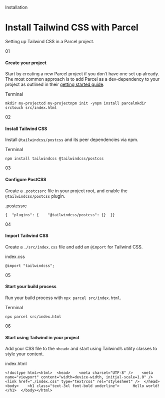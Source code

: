 Installation

# Install Tailwind CSS with Parcel

Setting up Tailwind CSS in a Parcel project.

01

#### Create your project

Start by creating a new Parcel project if you don’t have one set up already. The most common approach is to add Parcel as a dev-dependency to your project as outlined in their [getting started guide](https://parceljs.org/getting-started/webapp/).

Terminal

```
mkdir my-projectcd my-projectnpm init -ynpm install parcelmkdir srctouch src/index.html
```

02

#### Install Tailwind CSS

Install `@tailwindcss/postcss` and its peer dependencies via npm.

Terminal

```
npm install tailwindcss @tailwindcss/postcss
```

03

#### Configure PostCSS

Create a `.postcssrc` file in your project root, and enable the `@tailwindcss/postcss` plugin.

.postcssrc

```
{  "plugins": {    "@tailwindcss/postcss": {}  }}
```

04

#### Import Tailwind CSS

Create a `./src/index.css` file and add an `@import` for Tailwind CSS.

index.css

```
@import "tailwindcss";
```

05

#### Start your build process

Run your build process with `npx parcel src/index.html`.

Terminal

```
npx parcel src/index.html
```

06

#### Start using Tailwind in your project

Add your CSS file to the `<head>` and start using Tailwind’s utility classes to style your content.

index.html

```
<!doctype html><html>  <head>    <meta charset="UTF-8" />    <meta name="viewport" content="width=device-width, initial-scale=1.0" />    <link href="./index.css" type="text/css" rel="stylesheet" />  </head>  <body>    <h1 class="text-3xl font-bold underline">      Hello world!    </h1>  </body></html>
```
